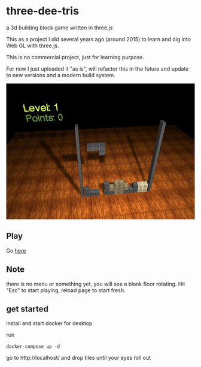 # three-dee-tris
a 3d building block game written in three.js 

This as a project I did several years ago (around 2015) to learn and dig into Web GL with three.js. 

This is no commercial project, just for learning purpose.

For now I just uploaded it "as is", will refactor this in the future and update to new versions and a modern build system.

![screenshot](./assets/img/screenshot.jpg)

## Play 

Go [here](https://thomasreulen.github.io/three-dee-tris/)

## Note

there is no menu or something yet, you will see a blank floor rotating. Hit "Esc" to start playing, reload page to start fresh.

## get started

install and start docker for desktop 

run 

```
docker-compose up -d
```

go to http://localhost/ and drop tiles until your eyes roll out
